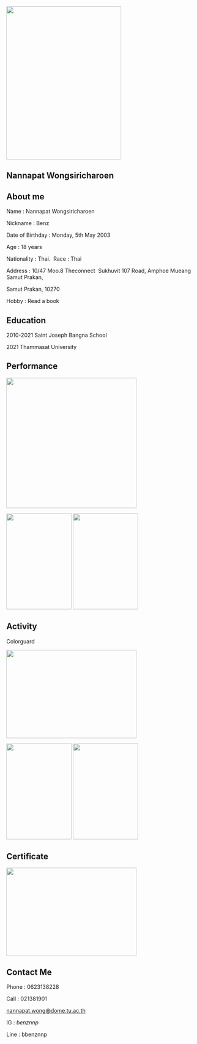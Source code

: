 <img src="https://sv1.picz.in.th/images/2021/12/03/6UQU5P.jpg" width="300" height="400">

## Nannapat Wongsiricharoen


## About me

Name : Nannapat Wongsiricharoen

Nickname : Benz

Date of Birthday : Monday, 5th May 2003

Age : 18 years

Nationality : Thai.   Race : Thai

Address : 10/47 Moo.8 Theconnect  Sukhuvit 107 Road, Amphoe Mueang Samut Prakan,

Samut Prakan, 10270

Hobby : Read a book


## Education

2010-2021 Saint Joseph Bangna School

2021 Thammasat University


## Performance

<img src="https://sv1.picz.in.th/images/2021/12/03/6U5ioy.jpg" width="340" height="340">

<img src="https://sv1.picz.in.th/images/2021/12/03/6U5XDv.jpg" width="170" height="250"> <img src="https://sv1.picz.in.th/images/2021/12/03/6U5vkN.jpg" width="170" height="250">


## Activity

Colorguard

<img src="https://sv1.picz.in.th/images/2021/12/03/6Uqts8.jpg" width="340" height="230">

<img src="https://sv1.picz.in.th/images/2021/12/03/6UUvPv.jpg" width="170" height="250"> <img src="https://sv1.picz.in.th/images/2021/12/03/6UqNpJ.jpg" width="170" height="250">


## Certificate

<img src="https://sv1.picz.in.th/images/2021/12/03/6UqCgW.png" width="340" height="230">


## Contact Me

Phone : 0623138228

Call : 021381901

nannapat.wong@dome.tu.ac.th

IG : _benznnp_

Line : bbenznnp
